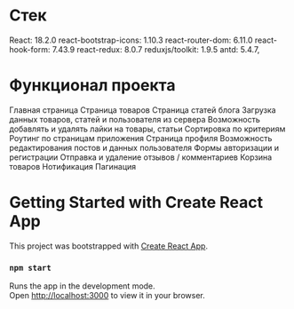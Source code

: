 # Стек

React: 18.2.0
react-bootstrap-icons: 1.10.3
react-router-dom: 6.11.0
react-hook-form: 7.43.9
react-redux: 8.0.7
reduxjs/toolkit: 1.9.5
antd: 5.4.7,

# Функционал проекта

Главная страница
Страница товаров
Страница статей блога
Загрузка данных товаров, статей и пользователя из сервера
Возможность добавлять и удалять лайки на товары, статьи
Сортировка по критериям
Роутинг по страницам приложения
Страница профиля
Возможность редактирования постов и данных пользователя
Формы авторизации и регистрации
Отправка и удаление отзывов / комментариев
Корзина товаров
Нотификация
Пагинация


# Getting Started with Create React App

This project was bootstrapped with [Create React App](https://github.com/facebook/create-react-app).

### `npm start`

Runs the app in the development mode.\
Open [http://localhost:3000](http://localhost:3000) to view it in your browser.
